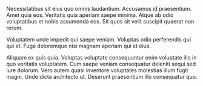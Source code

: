 Necessitatibus sit eius quo omnis laudantium. Accusamus id praesentium. Amet quia eos. Veritatis quia aperiam saepe minima. Atque ab odio voluptatibus et nobis assumenda eos. Sit quos sit velit suscipit quaerat non rerum.
 Voluptatem unde impedit qui saepe veniam. Voluptas odio perferendis qui qui et. Fuga doloremque nisi magnam aperiam qui et eius.
 Aliquam ex quis quia. Voluptas voluptate consequuntur enim voluptate illo in quo veritatis voluptatem. Cum saepe veniam consequatur deleniti sequi sed iure dolorum. Vero autem quasi inventore voluptates molestias illum fugit magni. Unde dicta architecto ut. Deserunt praesentium illo consequatur quo.